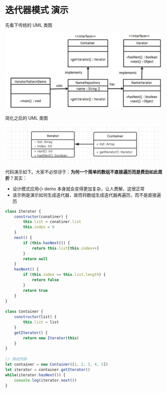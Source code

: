 # 迭代器模式 演示

先看下传统的 UML 类图

![](./img/1.jpg)

简化之后的 UML 类图

![](./img/2.png)

代码演示如下。大家不必惊讶于：**为何一个简单的数组不直接遍历而是费劲如此周折**？其实：

- 设计模式应用小 demo 本身就会变得更加复杂，让人费解，这很正常
- 该示例是演示如何生成迭代器，故而将数组生成迭代器再遍历，而不是直接遍历

```js
class Iterator {
    constructor(conatiner) {
        this.list = conatiner.list
        this.index = 0
    }
    next() {
        if (this.hasNext()) {
            return this.list[this.index++]
        }
        return null
    }
    hasNext() {
        if (this.index >= this.list.length) {
            return false
        }
        return true
    }
}

class Container {
    constructor(list) {
        this.list = list
    }
    getIterator() {
        return new Iterator(this)
    }
}

// 测试代码
let container = new Container([1, 2, 3, 4, 5])
let iterator = container.getIterator()
while(iterator.hasNext()) {
    console.log(iterator.next())
}
```
